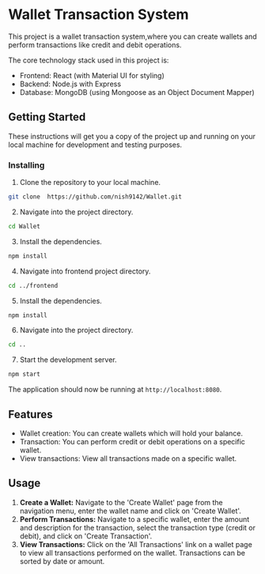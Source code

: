 # Wallet Transaction System

This project is a wallet transaction system,where you can create wallets and perform transactions like credit and debit operations.

The core technology stack used in this project is:
- Frontend: React (with Material UI for styling)
- Backend: Node.js with Express
- Database: MongoDB (using Mongoose as an Object Document Mapper)

## Getting Started

These instructions will get you a copy of the project up and running on your local machine for development and testing purposes.


### Installing

1. Clone the repository to your local machine.
```bash
git clone  https://github.com/nish9142/Wallet.git
```
2. Navigate into the project directory.
```bash
cd Wallet
```
3. Install the dependencies.
```bash
npm install
```
4. Navigate into frontend project directory.
```bash
cd ../frontend
```
5. Install the dependencies.
```bash
npm install
```
6. Navigate into the project directory.
```bash
cd ..
```
7. Start the development server.
```bash
npm start
```
The application should now be running at `http://localhost:8080`.

## Features

- Wallet creation: You can create wallets which will hold your balance.
- Transaction: You can perform credit or debit operations on a specific wallet.
- View transactions: View all transactions made on a specific wallet.

## Usage

1. **Create a Wallet:** Navigate to the 'Create Wallet' page from the navigation menu, enter the wallet name and click on 'Create Wallet'.
2. **Perform Transactions:** Navigate to a specific wallet, enter the amount and description for the transaction, select the transaction type (credit or debit), and click on 'Create Transaction'.
3. **View Transactions:** Click on the 'All Transactions' link on a wallet page to view all transactions performed on the wallet. Transactions can be sorted by date or amount.
